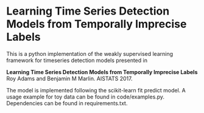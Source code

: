 # Learning Time Series Detection Models from Temporally Imprecise Labels

This is a python implementation of the weakly supervised learning framework for timeseries detection models presented in 

**Learning Time Series Detection Models from Temporally Imprecise Labels** Roy Adams and Benjamin M Marlin. AISTATS 2017.

The model is implemented following the scikit-learn fit predict model. A usage example for toy data can be found in code/examples.py. Dependencies can be found in requirements.txt.